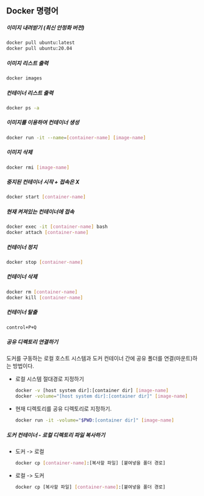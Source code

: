 ## Docker 명령어

##### 이미지 내려받기 (최신 안정화 버전)

```bash
docker pull ubuntu:latest
docker pull ubuntu:20.04
```

##### 이미지 리스트 출력

```bash
docker images
```

##### 컨테이너 리스트 출력

```bash
docker ps -a
```

##### 이미지를 이용하여 컨테이너 생성

```bash
docker run -it --name=[container-name] [image-name]
```

##### 이미지 삭제

```bash
docker rmi [image-name]
```

##### 중지된 컨테이너 시작 + 접속은 X

```bash
docker start [container-name]
```

##### 현재 켜져있는 컨테이너에 접속

```bash
docker exec -it [container-name] bash
docker attach [container-name]
```

##### 컨테이너 정지

```bash
docker stop [container-name]
```

##### 컨테이너 삭제

```bash
docker rm [container-name]
docker kill [container-name] 
```

##### 컨테이너 탈출

```bash
control+P+Q
```



##### 공유 디렉토리 연결하기

도커를 구동하는 로컬 호스트 시스템과 도커 컨테이너 간에 공유 폴더를 연결(마운트)하는 방법이다. 

- 로컬 시스템 절대경로 지정하기

  ```bash
  docker -v [host system dir]:[container dir] [image-name]
  docker -volume="[host system dir]:[container dir]" [image-name]
  ```

- 현재 디렉토리를 공유 디렉토리로 지정하기.

  ```bash
  docker run -it -volume="$PWD:[container dir]" [image-name]
  ```

   

##### 도커 컨테이너 - 로컬 디렉토리 파일 복사하기

- 도커 -> 로컬

  ```bash
  docker cp [container-name]:[복사할 파일] [붙여넣을 폴더 경로]
  ```

- 로컬 -> 도커

  ```bash
  docker cp [복사할 파일] [container-name]:[붙여넣을 폴더 경로]
  ```

